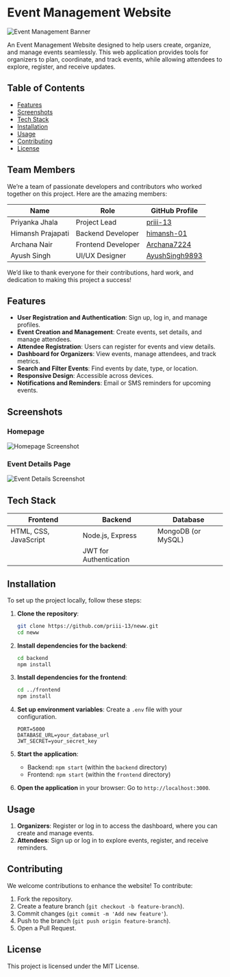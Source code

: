 
# Event Management Website

![Event Management Banner](https://github.com/user-attachments/assets/f6bb3daf-bd43-462e-b2f0-53221485df2a)


An Event Management Website designed to help users create, organize, and manage events seamlessly. This web application provides tools for organizers to plan, coordinate, and track events, while allowing attendees to explore, register, and receive updates.

## Table of Contents

- [Features](#features)
- [Screenshots](#screenshots)
- [Tech Stack](#tech-stack)
- [Installation](#installation)
- [Usage](#usage)
- [Contributing](#contributing)
- [License](#license)


## Team Members

We’re a team of passionate developers and contributors who worked together on this project. Here are the amazing members:

| Name                | Role               | GitHub Profile                                          |
|---------------------|--------------------|---------------------------------------------------------|
| Priyanka Jhala      | Project Lead       | [priii-13](https://github.com/priii-13)                 |
| Himansh Prajapati   | Backend Developer  | [himansh-01](https://github.com/himansh-01)             |
| Archana Nair        | Frontend Developer | [Archana7224](https://github.com/Archana7224)           |
| Ayush Singh         | UI/UX Designer     | [AyushSingh9893](https://github.com/AyushSingh9893)     |

We’d like to thank everyone for their contributions, hard work, and dedication to making this project a success!




## Features

- **User Registration and Authentication**: Sign up, log in, and manage profiles.
- **Event Creation and Management**: Create events, set details, and manage attendees.
- **Attendee Registration**: Users can register for events and view details.
- **Dashboard for Organizers**: View events, manage attendees, and track metrics.
- **Search and Filter Events**: Find events by date, type, or location.
- **Responsive Design**: Accessible across devices.
- **Notifications and Reminders**: Email or SMS reminders for upcoming events.

## Screenshots

### Homepage
![Homepage Screenshot](https://github.com/user-attachments/assets/3736ae1a-988a-4ee2-bc22-40e9fac7a520)


### Event Details Page
![Event Details Screenshot](https://github.com/user-attachments/assets/361970e0-d3a4-4d71-bea0-ea31859670a8)

## Tech Stack

| Frontend               | Backend                | Database                |
|------------------------|------------------------|-------------------------|
| HTML, CSS, JavaScript  | Node.js, Express       | MongoDB (or MySQL)      |
|                        | JWT for Authentication |                         |

## Installation

To set up the project locally, follow these steps:

1. **Clone the repository**:
   ```bash
   git clone https://github.com/priii-13/neww.git
   cd neww
   ```

2. **Install dependencies for the backend**:
   ```bash
   cd backend
   npm install
   ```

3. **Install dependencies for the frontend**:
   ```bash
   cd ../frontend
   npm install
   ```

4. **Set up environment variables**: Create a `.env` file with your configuration.
   ```plaintext
   PORT=5000
   DATABASE_URL=your_database_url
   JWT_SECRET=your_secret_key
   ```

5. **Start the application**:
   - Backend: `npm start` (within the `backend` directory)
   - Frontend: `npm start` (within the `frontend` directory)

6. **Open the application** in your browser: Go to `http://localhost:3000`.

## Usage

1. **Organizers**: Register or log in to access the dashboard, where you can create and manage events.
2. **Attendees**: Sign up or log in to explore events, register, and receive reminders.

## Contributing

We welcome contributions to enhance the website! To contribute:

1. Fork the repository.
2. Create a feature branch (`git checkout -b feature-branch`).
3. Commit changes (`git commit -m 'Add new feature'`).
4. Push to the branch (`git push origin feature-branch`).
5. Open a Pull Request.

## License

This project is licensed under the MIT License.

